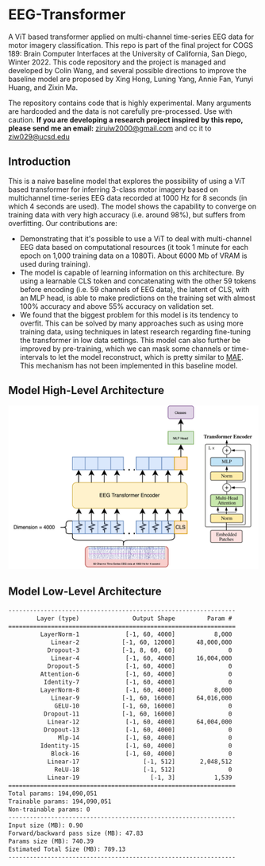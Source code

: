 # EEG-Transformer
A ViT based transformer applied on multi-channel time-series EEG data for motor imagery classification. This repo is part of the final project for COGS 189: Brain Computer Interfaces at the University of California, San Diego, Winter 2022. This code repository and the project is managed and developed by Colin Wang, and several possible directions to improve the baseline model are proposed by Xing Hong, Luning Yang, Annie Fan, Yunyi Huang, and Zixin Ma.

The repository contains code that is highly experimental. Many arguments are hardcoded and the data is not carefully pre-processed. Use with caution. **If you are developing a research project inspired by this repo, please send me an email:** ziruiw2000@gmail.com and cc it to ziw029@ucsd.edu

## Introduction
This is a naive baseline model that explores the possibility of using a ViT based transformer for inferring 3-class motor imagery based on multichannel time-series EEG data recorded at 1000 Hz for 8 seconds (in which 4 seconds are used). The model shows the capability to converge on training data with very high accuracy (i.e. around 98%), but suffers from overfitting. Our contributions are:
 * Demonstrating that it's possible to use a ViT to deal with multi-channel EEG data based on computational resources (it took 1 minute for each epoch on 1,000 training data on a 1080Ti. About 6000 Mb of VRAM is used during training).
 * The model is capable of learning information on this architecture. By using a learnable CLS token and concatenating with the other 59 tokens before encoding (i.e. 59 channels of EEG data), the latent of CLS, with an MLP head, is able to make predictions on the training set with almost 100% accuracy and above 55% accuracy on validation set.
 * We found that the biggest problem for this model is its tendency to overfit. This can be solved by many approaches such as using more training data, using techniques in latest research regarding fine-tuning the transformer in low data settings. This model can also further be improved by pre-training, which we can mask some channels or time-intervals to let the model reconstruct, which is pretty similar to [MAE](https://arxiv.org/abs/2111.06377). This mechanism has not been implemented in this baseline model.

## Model High-Level Architecture
<img src="architecture.png" alt="drawing" width="800"/>

## Model Low-Level Architecture
```
----------------------------------------------------------------
        Layer (type)               Output Shape         Param #
================================================================
         LayerNorm-1             [-1, 60, 4000]           8,000
            Linear-2            [-1, 60, 12000]      48,000,000
           Dropout-3            [-1, 8, 60, 60]               0
            Linear-4             [-1, 60, 4000]      16,004,000
           Dropout-5             [-1, 60, 4000]               0
         Attention-6             [-1, 60, 4000]               0
          Identity-7             [-1, 60, 4000]               0
         LayerNorm-8             [-1, 60, 4000]           8,000
            Linear-9            [-1, 60, 16000]      64,016,000
             GELU-10            [-1, 60, 16000]               0
          Dropout-11            [-1, 60, 16000]               0
           Linear-12             [-1, 60, 4000]      64,004,000
          Dropout-13             [-1, 60, 4000]               0
              Mlp-14             [-1, 60, 4000]               0
         Identity-15             [-1, 60, 4000]               0
            Block-16             [-1, 60, 4000]               0
           Linear-17                  [-1, 512]       2,048,512
             ReLU-18                  [-1, 512]               0
           Linear-19                    [-1, 3]           1,539
================================================================
Total params: 194,090,051
Trainable params: 194,090,051
Non-trainable params: 0
----------------------------------------------------------------
Input size (MB): 0.90
Forward/backward pass size (MB): 47.83
Params size (MB): 740.39
Estimated Total Size (MB): 789.13
----------------------------------------------------------------
```
